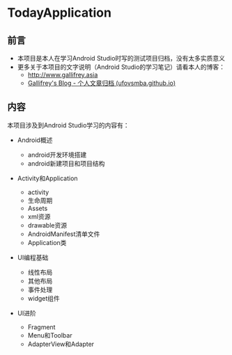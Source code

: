 # TodayApplication

## 前言

- 本项目是本人在学习Android Studio时写的测试项目归档，没有太多实质意义
- 更多关于本项目的文字说明（Android Studio的学习笔记）请看本人的博客：
  - http://www.gallifrey.asia
  - [Gallifrey's Blog - 个人文章归档 (ufovsmba.github.io)](https://ufovsmba.github.io/)

## 内容

本项目涉及到Android Studio学习的内容有：

- Android概述
  - android开发环境搭建
  - android新建项目和项目结构

- Activity和Application
  - activity
  - 生命周期
  - Assets
  - xml资源
  - drawable资源
  - AndroidManifest清单文件
  - Application类

- UI编程基础
  - 线性布局
  - 其他布局
  - 事件处理
  - widget组件

- UI进阶
  - Fragment
  - Menu和Toolbar
  - AdapterView和Adapter
